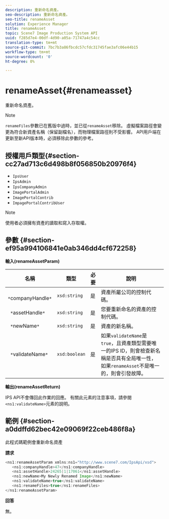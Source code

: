```yaml
---
description: 重新命名資產。
seo-description: 重新命名資產。
seo-title: renameAsset
solution: Experience Manager
title: renameAsset
topic: Scene7 Image Production System API
uuid: f285d7e4-00df-4d90-a05a-71747a4c54cc
translation-type: tm+mt
source-git-commit: 7bc7b3a86fbcdc57cfdc31745fae3afc06e44b15
workflow-type: tm+mt
source-wordcount: '0'
ht-degree: 0%

---
```



# renameAsset{#renameasset}

重新命名資產。

>[!NOTE]
>
>`renameFiles`參數已在舊版中過時，並已從`renameAsset`移除。 虛擬檔案路徑會變更為符合新資產名稱（保留副檔名），而物理檔案路徑則不受影響。 API用戶端在更新至新API版本時，必須移除此參數的參考。

## 授權用戶類型{#section-cc27ad713c6d498b8f056850b20976f4}

* `IpsUser`
* `IpsAdmin`
* `IpsCompanyAdmin`
* `ImagePortalAdmin`
* `ImagePortalContrib`
* `ImpagePortalContribUser`

>[!NOTE]
>
>使用者必須擁有資產的讀取和寫入存取權。

## 參數 {#section-ef95a994106841e0ab346dd4cf672258}

**輸入(renameAssetParam)**

| 名稱 | 類型 | 必要 | 說明 |
|---|---|---|---|
| ` *`companyHandle`*` | `xsd:string` | 是 | 資產所屬公司的控制代碼。 |
| ` *`assetHandle`*` | `xsd:string` | 是 | 您要重新命名的資產的控制代碼。 |
| ` *`newName`*` | `xsd:string` | 是 | 資產的新名稱。 |
| ` *`validateName`*` | `xsd:boolean` | 是 | 如果`validateName`是`true`，且資產類型需要唯一的IPS ID，則會檢查新名稱是否具有全局唯一性，如果`renameAsset`不是唯一的，則會引發故障。 |

**輸出(renameAssetReturn)**

IPS API不會傳回此作業的回應。 有關此元素的注意事項，請參閱`<ns1:validateName>`元素的說明。

## 範例 {#section-a0ddffd62bec42e09069f22ceb486f8a}

此程式碼範例會重新命名資產

**請求**

```java
<ns1:renameAssetParam xmlns:ns1="http://www.scene7.com/IpsApi/xsd">
   <ns1:companyHandle>47</ns1:companyHandle>
   <ns1:assetHandle>24265|1|17061</ns1:assetHandle>
   <ns1:newName>My Newly Renamed Image</ns1:newName>
   <ns1:validateName>true</ns1:validateName>
   <ns1:renameFiles>true</ns1:renameFiles>
</ns1:renameAssetParam>
```

**回答**

無。

